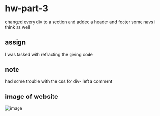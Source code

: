 # hw-part-3
 changed every div to a section and added a header and footer
some navs i think as well
## assign
I was tasked with refracting the giving code

## note
had some trouble with the css for div- left a comment

## image of website
![image](imageofffirst)

